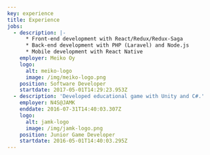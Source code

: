 ```yaml
---
key: experience
title: Experience
jobs:
  - description: |-
      * Front-end development with React/Redux/Redux-Saga 
      * Back-end development with PHP (Laravel) and Node.js 
      * Mobile development with React Native
    employer: Meiko Oy
    logo:
      alt: meiko-logo
      image: /img/meiko-logo.png
    position: Software Developer
    startdate: 2017-05-01T14:29:23.953Z
  - description: 'Developed educational game with Unity and C#.'
    employer: N4S@JAMK
    enddate: 2016-07-31T14:40:03.307Z
    logo:
      alt: jamk-logo
      image: /img/jamk-logo.png
    position: Junior Game Developer
    startdate: 2016-05-01T14:40:03.295Z
---
```


